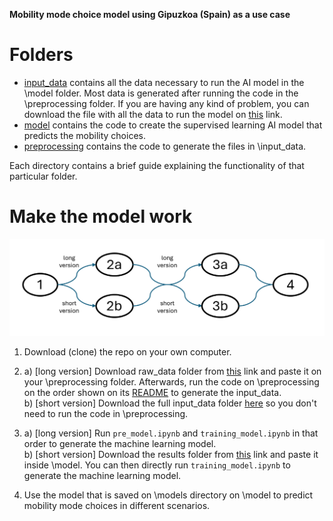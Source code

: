 **Mobility mode choice model using Gipuzkoa (Spain) as a use case**

# Folders
- [input_data](https://github.com/Inigo-Azcarate/CSLG_ModeChoice/tree/main/input_data) contains all the data necessary to run the AI model in the \model folder. Most data is generated after running the code in the \preprocessing folder. If you are having any kind of problem, you can download the file with all the data to run the model on [this](https://drive.google.com/drive/folders/13uN8kvLhV2v1BW2bOM5owNVi9Ct8cwQv?usp=sharing) link.
- [model](https://github.com/Inigo-Azcarate/CSLG_ModeChoice/tree/main/model) contains the code to create the supervised learning AI model that predicts the mobility choices. 
- [preprocessing](https://github.com/Inigo-Azcarate/CSLG_ModeChoice/tree/main/preprocessing) contains the code to generate the files in \input_data.

Each directory contains a brief guide explaining the functionality of that particular folder.

# Make the model work

<img src="/images/work_flow.png" width="700" />

1. Download (clone) the repo on your own computer.

2. a) [long version]  Download raw_data folder from [this](https://drive.google.com/drive/folders/15Tvs44dEeYGiAhtrJAkiMDmLhnPeNjkB?usp=sharing) link and paste it on your \preprocessing folder. Afterwards, run the code on \preprocessing on the order shown on its [README](https://github.com/Inigo-Azcarate/CSLG_ModeChoice/tree/main/preprocessing) to generate the input_data.  
   b) [short version] Download the full input_data folder [here](https://drive.google.com/drive/folders/13uN8kvLhV2v1BW2bOM5owNVi9Ct8cwQv?usp=sharing) so you don't need to run the code in \preprocessing.

3. a) [long version]  Run `pre_model.ipynb` and `training_model.ipynb` in that order to generate the machine learning model.  
   b) [short version] Download the results folder from [this](https://drive.google.com/drive/folders/1FFE9koNYpAtOD4vMElMvnr7FvtkDbeBl?usp=sharing) link and paste it inside \model. You can then directly run `training_model.ipynb` to generate the machine learning model.

4. Use the model that is saved on \models directory on \model to predict mobility mode choices in different scenarios. 



